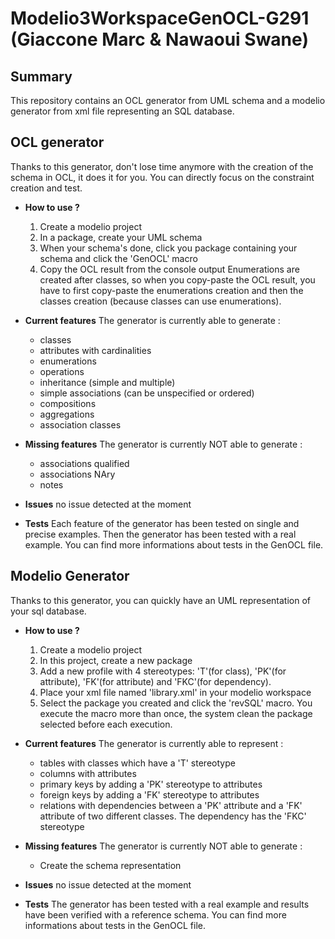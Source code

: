 
Modelio3WorkspaceGenOCL-G291 (Giaccone Marc & Nawaoui Swane)
===========================

Summary
------------
This repository contains an OCL generator from UML schema and a modelio 
generator from xml file representing an SQL database.

OCL generator
---------------
Thanks to this generator, don't lose time anymore with the creation 
of the schema in OCL, it does it for you. You can directly focus on
the constraint creation and test.

* **How to use ?**
   1. Create a modelio project
   2. In a package, create your UML schema
   3. When your schema's done, click you package containing your schema and
      click the 'GenOCL' macro
   4. Copy the OCL result from the console output
Enumerations are created after classes, so when you copy-paste the OCL 
result, you have to first copy-paste the enumerations creation and then 
the classes creation (because classes can use enumerations).

* **Current features**
The generator is currently able to generate :
   + classes
   + attributes with cardinalities
   + enumerations
   + operations
   + inheritance (simple and multiple)
   + simple associations (can be unspecified or ordered)
   + compositions
   + aggregations
   + association classes

* **Missing features**
The generator is currently NOT able to generate :
   + associations qualified
   + associations NAry
   + notes

* **Issues**
   no issue detected at the moment

* **Tests**
Each feature of the generator has been tested on single and precise examples.
Then the generator has been tested with a real example.
You can find more informations about tests in the GenOCL file.

Modelio Generator 
-----------------------------------------------
Thanks to this generator, you can quickly have an UML representation of 
your sql database.

* **How to use ?**
   1. Create a modelio project
   2. In this project, create a new package
   3. Add a new profile with 4 stereotypes: 'T'(for class), 'PK'(for attribute), 
       'FK'(for attribute) and 'FKC'(for dependency).
   3. Place your xml file named 'library.xml' in your modelio workspace
   4. Select the package you created and click the 'revSQL' macro.
You execute the macro more than once, the system clean the package selected before
each execution.

* **Current features**
The generator is currently able to represent :
   + tables with classes which have a 'T' stereotype
   + columns with attributes
   + primary keys by adding a 'PK' stereotype to attributes
   + foreign keys by adding a 'FK' stereotype to attributes
   + relations with dependencies between a 'PK' attribute and a 'FK' attribute
      of two different classes. The dependency has the 'FKC' stereotype

* **Missing features**
The generator is currently NOT able to generate :
   + Create the schema representation

* **Issues**
   no issue detected at the moment

* **Tests**
The generator has been tested with a real example and results have been verified
with a reference schema.
You can find more informations about tests in the GenOCL file.
